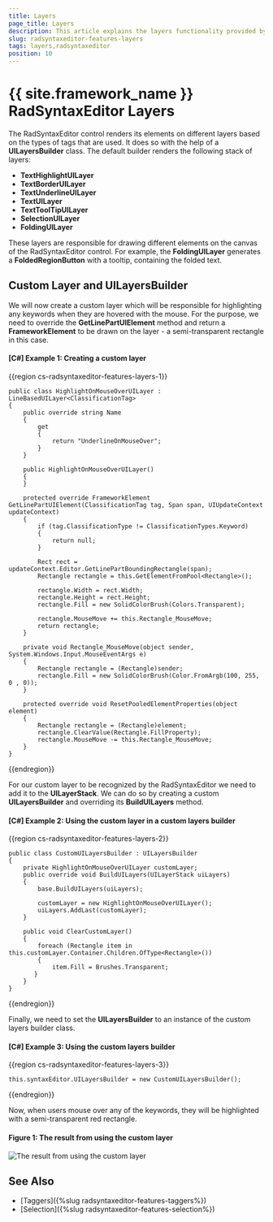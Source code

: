 ```yaml
---
title: Layers
page_title: Layers
description: This article explains the layers functionality provided by the RadSyntaxEditor control.
slug: radsyntaxeditor-features-layers
tags: layers,radsyntaxeditor
position: 10
---
```


# {{ site.framework_name }} RadSyntaxEditor Layers

The RadSyntaxEditor control renders its elements on different layers based on the types of tags that are used. It does so with the help of a **UILayersBuilder** class. The default builder renders the following stack of layers:

* **TextHighlightUILayer**
* **TextBorderUILayer**
* **TextUnderlineUILayer**
* **TextUILayer**
* **TextToolTipUILayer**
* **SelectionUILayer**
* **FoldingUILayer**

These layers are responsible for drawing different elements on the canvas of the RadSyntaxEditor control. For example, the **FoldingUILayer** generates a **FoldedRegionButton** with a tooltip, containing the folded text.

## Custom Layer and UILayersBuilder

We will now create a custom layer which will be responsible for highlighting any keywords when they are hovered with the mouse. For the purpose, we need to override the **GetLinePartUIElement** method and return a **FrameworkElement** to be drawn on the layer - a semi-transparent rectangle in this case. 

#### __[C#] Example 1: Creating a custom layer__
{{region cs-radsyntaxeditor-features-layers-1}}
    
	public class HighlightOnMouseOverUILayer : LineBasedUILayer<ClassificationTag>
	{
        public override string Name
        {
            get
            {
                return "UnderlineOnMouseOver";
            }
        }

		public HighlightOnMouseOverUILayer()
        {
        }

		protected override FrameworkElement GetLinePartUIElement(ClassificationTag tag, Span span, UIUpdateContext updateContext)
        {
			if (tag.ClassificationType != ClassificationTypes.Keyword)
			{
				return null;
			}

            Rect rect = updateContext.Editor.GetLinePartBoundingRectangle(span);
            Rectangle rectangle = this.GetElementFromPool<Rectangle>();
          
            rectangle.Width = rect.Width;
            rectangle.Height = rect.Height;
            rectangle.Fill = new SolidColorBrush(Colors.Transparent);

			rectangle.MouseMove += this.Rectangle_MouseMove;
            return rectangle;
        }

		private void Rectangle_MouseMove(object sender, System.Windows.Input.MouseEventArgs e)
		{
			Rectangle rectangle = (Rectangle)sender;
			rectangle.Fill = new SolidColorBrush(Color.FromArgb(100, 255, 0 , 0));
		}

        protected override void ResetPooledElementProperties(object element)
        {
            Rectangle rectangle = (Rectangle)element;
            rectangle.ClearValue(Rectangle.FillProperty);
			rectangle.MouseMove -= this.Rectangle_MouseMove;
        }
	}
{{endregion}}

For our custom layer to be recognized by the RadSyntaxEditor we need to add it to the **UILayerStack**. We can do so by creating a custom **UILayersBuilder** and overriding its **BuildUILayers** method.

#### __[C#] Example 2: Using the custom layer in a custom layers builder__
{{region cs-radsyntaxeditor-features-layers-2}}

    public class CustomUILayersBuilder : UILayersBuilder
	{
        private HighlightOnMouseOverUILayer customLayer;
        public override void BuildUILayers(UILayerStack uiLayers)
		{
			base.BuildUILayers(uiLayers);

            customLayer = new HighlightOnMouseOverUILayer();
            uiLayers.AddLast(customLayer);
        }

        public void ClearCustomLayer()
        {
            foreach (Rectangle item in this.customLayer.Container.Children.OfType<Rectangle>())
            {
                item.Fill = Brushes.Transparent;
           } 
        }
    }
{{endregion}}

Finally, we need to set the **UILayersBuilder** to an instance of the custom layers builder class.

#### __[C#] Example 3: Using the custom layers builder__
{{region cs-radsyntaxeditor-features-layers-3}}

    this.syntaxEditor.UILayersBuilder = new CustomUILayersBuilder();
{{endregion}}

Now, when users mouse over any of the keywords, they will be highlighted with a semi-transparent red rectangle.

#### Figure 1: The result from using the custom layer

![The result from using the custom layer](images/syntaxeditor-layers-custom.png)

## See Also

* [Taggers]({%slug radsyntaxeditor-features-taggers%})
* [Selection]({%slug radsyntaxeditor-features-selection%})
